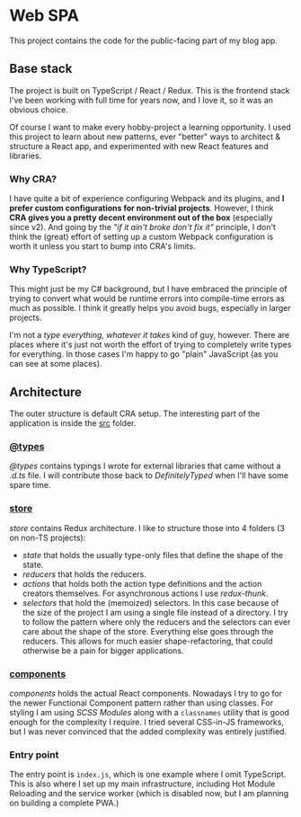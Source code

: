 # Web SPA
This project contains the code for the public-facing part of my blog app. 

## Base stack
The project is built on TypeScript / React / Redux.
This is the frontend stack I've been working with full time for years now, and I love it, so it was an obvious choice.

Of course I want to make every hobby-project a learning opportunity. I used this project to learn about new patterns, 
ever "better" ways to architect & structure a React app, and experimented with new React features and libraries.

### Why CRA?
I have quite a bit of experience configuring Webpack and its plugins, and **I prefer custom configurations for non-trivial projects**.
However, I think **CRA gives you a pretty decent environment out of the box** (especially since v2).
And going by the *"if it ain't broke don't fix it"* principle, I don't think the (great) effort of setting up a custom Webpack configuration is worth it unless you start to bump into CRA's limits.

### Why TypeScript?
This might just be my C# background, but I have embraced the principle of trying to convert what would be runtime errors into compile-time errors as much as possible.
I think it greatly helps you avoid bugs, especially in larger projects.

I'm not a *type everything, whatever it takes* kind of guy, however.
There are places where it's just not worth the effort of trying to completely write types for everything. In those cases I'm happy to go "plain" JavaScript (as you can see at some places).

## Architecture
The outer structure is default CRA setup. The interesting part of the application is inside the [src](./src) folder.

### [@types](./src/@types)
*@types* contains typings I wrote for external libraries that came without a *.d.ts* file. I will contribute those back to *DefinitelyTyped* when I'll have some spare time.

### [store](./src/store)

*store* contains Redux architecture. I like to structure those into 4 folders (3 on non-TS projects):
- *state* that holds the usually type-only files that define the shape of the state.
- *reducers* that holds the reducers.
- *actions* that holds both the action type definitions and the action creators themselves. For asynchronous actions I use *redux-thunk*.
- *selectors* that hold the (memoized) selectors. In this case because of the size of the project I am using a single file instead of a directory. I try to follow the pattern where only the reducers and the selectors can ever care about the shape of the store. Everything else goes through the reducers. This allows for much easier shape-refactoring, that could otherwise be a pain for bigger applications.

### [components](./src/components)

*components* holds the actual React components. Nowadays I try to go for the newer Functional Component pattern rather than using classes. For styling I am using *SCSS Modules* along with a `classnames` utility that is good enough for the complexity I require. I tried several CSS-in-JS frameworks, but I was never convinced that the added complexity was entirely justified.

### Entry point

The entry point is `index.js`, which is one example where I omit TypeScript. This is also where I set up my main infrastructure, including Hot Module Reloading and the service worker (which is disabled now, but I am planning on building a complete PWA.)

